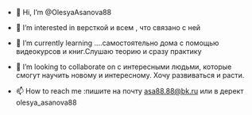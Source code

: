 - 👋 Hi, I’m @OlesyaAsanova88
- 👀 I’m interested in  версткой и всем , что связано с ней
- 🌱 I’m currently learning ....самостоятельно дома с помощью  видеокурсов и книг.Слушаю теорию и сразу практику
- 💞️ I’m looking to collaborate on  с интересными людьми, которые смогут научить новому и интересному. Хочу развиваться и расти.

- 📫 How to reach me  :пишите на почту asa88.88@bk.ru или в дерект olesya_asanova88

<!---
OlesyaAsanova88/OlesyaAsanova88 is a ✨ special ✨ repository because its `README.md` (this file) appears on your GitHub profile.
You can click the Preview link to take a look at your changes.
--->
